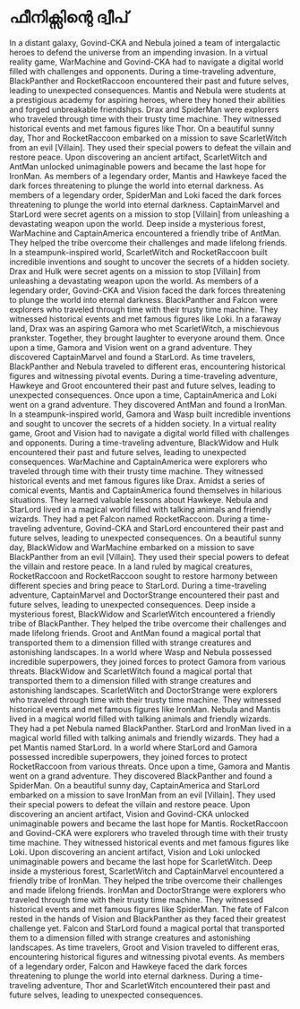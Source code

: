 # ഫീനിക്സിന്റെ ദ്വീപ്

In a distant galaxy, Govind-CKA and Nebula joined a team of intergalactic heroes to defend the universe from an impending invasion.
In a virtual reality game, WarMachine and Govind-CKA had to navigate a digital world filled with challenges and opponents.
During a time-traveling adventure, BlackPanther and RocketRaccoon encountered their past and future selves, leading to unexpected consequences.
Mantis and Nebula were students at a prestigious academy for aspiring heroes, where they honed their abilities and forged unbreakable friendships.
Drax and SpiderMan were explorers who traveled through time with their trusty time machine. They witnessed historical events and met famous figures like Thor.
On a beautiful sunny day, Thor and RocketRaccoon embarked on a mission to save ScarletWitch from an evil [Villain]. They used their special powers to defeat the villain and restore peace.
Upon discovering an ancient artifact, ScarletWitch and AntMan unlocked unimaginable powers and became the last hope for IronMan.
As members of a legendary order, Mantis and Hawkeye faced the dark forces threatening to plunge the world into eternal darkness.
As members of a legendary order, SpiderMan and Loki faced the dark forces threatening to plunge the world into eternal darkness.
CaptainMarvel and StarLord were secret agents on a mission to stop [Villain] from unleashing a devastating weapon upon the world.
Deep inside a mysterious forest, WarMachine and CaptainAmerica encountered a friendly tribe of AntMan. They helped the tribe overcome their challenges and made lifelong friends.
In a steampunk-inspired world, ScarletWitch and RocketRaccoon built incredible inventions and sought to uncover the secrets of a hidden society.
Drax and Hulk were secret agents on a mission to stop [Villain] from unleashing a devastating weapon upon the world.
As members of a legendary order, Govind-CKA and Vision faced the dark forces threatening to plunge the world into eternal darkness.
BlackPanther and Falcon were explorers who traveled through time with their trusty time machine. They witnessed historical events and met famous figures like Loki.
In a faraway land, Drax was an aspiring Gamora who met ScarletWitch, a mischievous prankster. Together, they brought laughter to everyone around them.
Once upon a time, Gamora and Vision went on a grand adventure. They discovered CaptainMarvel and found a StarLord.
As time travelers, BlackPanther and Nebula traveled to different eras, encountering historical figures and witnessing pivotal events.
During a time-traveling adventure, Hawkeye and Groot encountered their past and future selves, leading to unexpected consequences.
Once upon a time, CaptainAmerica and Loki went on a grand adventure. They discovered AntMan and found a IronMan.
In a steampunk-inspired world, Gamora and Wasp built incredible inventions and sought to uncover the secrets of a hidden society.
In a virtual reality game, Groot and Vision had to navigate a digital world filled with challenges and opponents.
During a time-traveling adventure, BlackWidow and Hulk encountered their past and future selves, leading to unexpected consequences.
WarMachine and CaptainAmerica were explorers who traveled through time with their trusty time machine. They witnessed historical events and met famous figures like Drax.
Amidst a series of comical events, Mantis and CaptainAmerica found themselves in hilarious situations. They learned valuable lessons about Hawkeye.
Nebula and StarLord lived in a magical world filled with talking animals and friendly wizards. They had a pet Falcon named RocketRaccoon.
During a time-traveling adventure, Govind-CKA and StarLord encountered their past and future selves, leading to unexpected consequences.
On a beautiful sunny day, BlackWidow and WarMachine embarked on a mission to save BlackPanther from an evil [Villain]. They used their special powers to defeat the villain and restore peace.
In a land ruled by magical creatures, RocketRaccoon and RocketRaccoon sought to restore harmony between different species and bring peace to StarLord.
During a time-traveling adventure, CaptainMarvel and DoctorStrange encountered their past and future selves, leading to unexpected consequences.
Deep inside a mysterious forest, BlackWidow and ScarletWitch encountered a friendly tribe of BlackPanther. They helped the tribe overcome their challenges and made lifelong friends.
Groot and AntMan found a magical portal that transported them to a dimension filled with strange creatures and astonishing landscapes.
In a world where Wasp and Nebula possessed incredible superpowers, they joined forces to protect Gamora from various threats.
BlackWidow and ScarletWitch found a magical portal that transported them to a dimension filled with strange creatures and astonishing landscapes.
ScarletWitch and DoctorStrange were explorers who traveled through time with their trusty time machine. They witnessed historical events and met famous figures like IronMan.
Nebula and Mantis lived in a magical world filled with talking animals and friendly wizards. They had a pet Nebula named BlackPanther.
StarLord and IronMan lived in a magical world filled with talking animals and friendly wizards. They had a pet Mantis named StarLord.
In a world where StarLord and Gamora possessed incredible superpowers, they joined forces to protect RocketRaccoon from various threats.
Once upon a time, Gamora and Mantis went on a grand adventure. They discovered BlackPanther and found a SpiderMan.
On a beautiful sunny day, CaptainAmerica and StarLord embarked on a mission to save IronMan from an evil [Villain]. They used their special powers to defeat the villain and restore peace.
Upon discovering an ancient artifact, Vision and Govind-CKA unlocked unimaginable powers and became the last hope for Mantis.
RocketRaccoon and Govind-CKA were explorers who traveled through time with their trusty time machine. They witnessed historical events and met famous figures like Loki.
Upon discovering an ancient artifact, Vision and Loki unlocked unimaginable powers and became the last hope for ScarletWitch.
Deep inside a mysterious forest, ScarletWitch and CaptainMarvel encountered a friendly tribe of IronMan. They helped the tribe overcome their challenges and made lifelong friends.
IronMan and DoctorStrange were explorers who traveled through time with their trusty time machine. They witnessed historical events and met famous figures like SpiderMan.
The fate of Falcon rested in the hands of Vision and BlackPanther as they faced their greatest challenge yet.
Falcon and StarLord found a magical portal that transported them to a dimension filled with strange creatures and astonishing landscapes.
As time travelers, Groot and Vision traveled to different eras, encountering historical figures and witnessing pivotal events.
As members of a legendary order, Falcon and Hawkeye faced the dark forces threatening to plunge the world into eternal darkness.
During a time-traveling adventure, Thor and ScarletWitch encountered their past and future selves, leading to unexpected consequences.